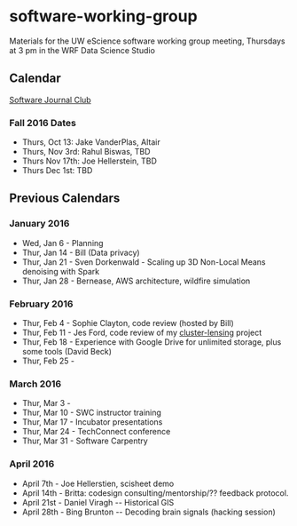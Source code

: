 # software-working-group

Materials for the UW eScience software working group meeting, Thursdays at 3 pm in the WRF Data Science Studio

## Calendar

[Software Journal Club](JournalClub.md)

### Fall 2016 Dates

- Thurs, Oct 13: Jake VanderPlas, Altair
- Thurs, Nov 3rd: Rahul Biswas, TBD
- Thurs Nov 17th: Joe Hellerstein, TBD
- Thurs Dec 1st: TBD


## Previous Calendars

### January 2016

 - Wed, Jan 6 - Planning
 - Thur, Jan 14 - Bill (Data privacy)
 - Thur, Jan 21 - Sven Dorkenwald - Scaling up 3D Non-Local Means denoising with Spark
 - Thur, Jan 28 - Bernease, AWS architecture, wildfire simulation

### February 2016

 - Thur, Feb 4 - Sophie Clayton, code review (hosted by Bill)
 - Thur, Feb 11 - Jes Ford, code review of my [cluster-lensing](https://github.com/jesford/cluster-lensing) project
 - Thur, Feb 18 - Experience with Google Drive for unlimited storage, plus some tools (David Beck)
 - Thur, Feb 25 -

### March 2016

 - Thur, Mar 3 -
 - Thur, Mar 10 - SWC instructor training
 - Thur, Mar 17 - Incubator presentations
 - Thur, Mar 24 - TechConnect conference
 - Thur, Mar 31 - Software Carpentry 
 
### April 2016

 - April 7th - Joe Hellerstien, scisheet demo
 - April 14th - Britta: codesign consulting/mentorship/?? feedback protocol.
 - April 21st - Daniel Viragh -- Historical GIS
 - April 28th - Bing Brunton -- Decoding brain signals (hacking session)
